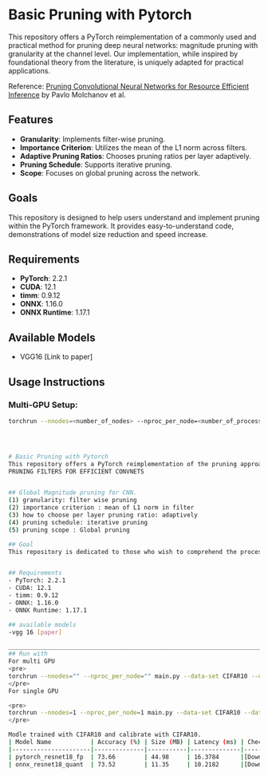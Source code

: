 # Basic Pruning with Pytorch
This repository offers a PyTorch reimplementation of a commonly used and practical method for pruning deep neural networks: magnitude pruning with granularity at the channel level. Our implementation, while inspired by foundational theory from the literature, is uniquely adapted for practical applications.

Reference: [Pruning Convolutional Neural Networks for Resource Efficient Inference](https://arxiv.org/abs/1611.06440) by Pavlo Molchanov et al.

## Features
- **Granularity**: Implements filter-wise pruning.
- **Importance Criterion**: Utilizes the mean of the L1 norm across filters.
- **Adaptive Pruning Ratios**: Chooses pruning ratios per layer adaptively.
- **Pruning Schedule**: Supports iterative pruning.
- **Scope**: Focuses on global pruning across the network.

## Goals
This repository is designed to help users understand and implement pruning within the PyTorch framework. It provides easy-to-understand code, demonstrations of model size reduction and speed increase.

## Requirements
- **PyTorch**: 2.2.1
- **CUDA**: 12.1
- **timm**: 0.9.12
- **ONNX**: 1.16.0
- **ONNX Runtime**: 1.17.1

## Available Models
- VGG16 [Link to paper]

## Usage Instructions
### Multi-GPU Setup:
```bash
torchrun --nnodes=<number_of_nodes> --nproc_per_node=<number_of_processes_per_node> main.py --dataset CIFAR10 --data_path "<path_to_data>" --pretrained "<path_to_pretrained_model>" --device cuda --epochs <number_of_epochs> --pruning_ratio 0.95 --model vgg16 --lr 0.0001 --per_iter_pruning_ratio 0.05 --print_freq 500 --distributed




# Basic Pruning with Pytorch
This repository offers a PyTorch reimplementation of the pruning approach that most common and practical method which magnitude pruning with granularity with channels. you can find our code built behind theory with paper but not perfectly same.  
PRUNING FILTERS FOR EFFICIENT CONVNETS 


## Global Magnitude pruning for CNN.
(1) granularity: filter wise pruning
(2) importance criterion : mean of L1 norm in filter
(3) how to choose per layer pruning ratio: adaptively 
(4) pruning schedule: iterative pruning
(5) pruning scope : Global pruning

## Goal
This repository is dedicated to those who wish to comprehend the process of quantization within the PyTorch framework. It offers a straightforward and accessible implementation, as well as practical demonstrations of model size reduction and speed up with ONNX inference. 


## Requirements
- PyTorch: 2.2.1
- CUDA: 12.1
- timm: 0.9.12
- ONNX: 1.16.0
- ONNX Runtime: 1.17.1

## available models
-vgg 16 [paper]

____________________________________________________________________________________________
## Run with 
For multi GPU
<pre>
torchrun --nnodes="" --nproc_per_node="" main.py --data-set CIFAR10 --data_path "data_path" --pretrained "pretrained_model_path" --device cuda --epochs  --pruning_ratio 0.95 --model vgg16 --lr 0.0001 --per_iter_pruning_ratio 0.05 --print_freq 500 --distributed
</pre>
For single GPU

<pre>
torchrun --nnodes=1 --nproc_per_node=1 main.py --data-set CIFAR10 --data_path "data_path" --pretrained "pretrained_model_path" --device cuda --epochs  --pruning_ratio 0.95 --model vgg16 --lr 0.0001 --per_iter_pruning_ratio 0.05 --print_freq 500 
</pre>

Modle trained with CIFAR10 and calibrate with CIFAR10.
| Model Name           | Accuracy (%) | Size (MB) | Latency (ms) | Checkpoint |
|----------------------|--------------|-----------|--------------|------------|
| pytorch_resnet18_fp  | 73.66        | 44.98     | 16.3784      |[Download](https://drive.google.com/file/d/1DXdomOlWoPvT2DKW6_r9tq9v2rH8y_00/view?usp=sharing) |
| onnx_resnet18_quant  | 73.52        | 11.35     | 10.2182      |[Download](https://drive.google.com/file/d/1B_cR5QlXdnpzGfaQcAGtFjV0d3kLctcJ/view?usp=sharing) |


